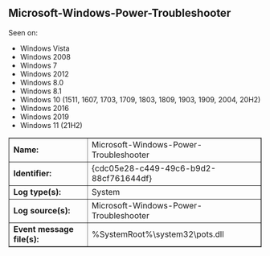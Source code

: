 ## Microsoft-Windows-Power-Troubleshooter

Seen on:
* Windows Vista
* Windows 2008
* Windows 7
* Windows 2012
* Windows 8.0
* Windows 8.1
* Windows 10 (1511, 1607, 1703, 1709, 1803, 1809, 1903, 1909, 2004, 20H2)
* Windows 2016
* Windows 2019
* Windows 11 (21H2)

<table border="1" class="docutils">
  <tbody>
    <tr>
      <td><b>Name:</b></td>
      <td>Microsoft-Windows-Power-Troubleshooter</td>
    </tr>
    <tr>
      <td><b>Identifier:</b></td>
      <td>{cdc05e28-c449-49c6-b9d2-88cf761644df}</td>
    </tr>
    <tr>
      <td><b>Log type(s):</b></td>
      <td>System</td>
    </tr>
    <tr>
      <td><b>Log source(s):</b></td>
      <td>Microsoft-Windows-Power-Troubleshooter</td>
    </tr>
    <tr>
      <td><b>Event message file(s):</b></td>
      <td>%SystemRoot%\system32\pots.dll</td>
    </tr>
  </tbody>
</table>

&nbsp;


